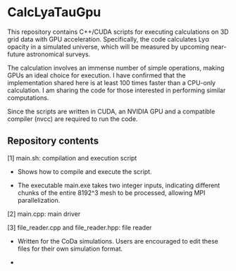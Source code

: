 # CalcLyaTauGpu

This repository contains C++/CUDA scripts for executing calculations on 3D grid data with GPU acceleration. 
Specifically, the code calculates Lyα opacity in a simulated universe, which will be measured by upcoming near-future astronomical surveys.

The calculation involves an immense number of simple operations, making GPUs an ideal choice for execution. 
I have confirmed that the implementation shared here is at least 100 times faster than a CPU-only calculation. 
I am sharing the code for those interested in performing similar computations.

Since the scripts are written in CUDA, an NVIDIA GPU and a compatible compiler (nvcc) are required to run the code.

## Repository contents

[1] main.sh: compilation and execution script

- Shows how to compile and execute the script.

- The executable main.exe takes two integer inputs, indicating different chunks of the entire 8192^3 mesh to be processed, allowing MPI parallelization.

[2] main.cpp: main driver 

[3] file_reader.cpp and file_reader.hpp: file reader

- Written for the CoDa simulations. Users are encouraged to edit these files for their own simulation format.

- 
